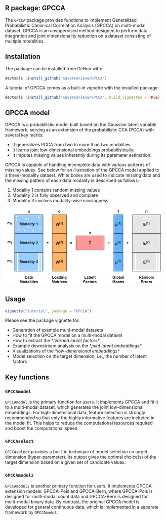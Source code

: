 
<!-- README.md is generated from README.Rmd. Please edit that file -->

## R package: GPCCA

The `GPCCA` package provides functions to implement Generalized Probabilistic 
Canonical Correlation Analysis (GPCCA) on multi-modal dataset. GPCCA is 
an unsupervised method designed to perform data integration and joint 
dimensionality reduction on a dataset consisting of multiple modalities.


## Installation

The package can be installed from GitHub with:

``` r
devtools::install_github("Kaversoniano/GPCCA")
```

A tutorial of GPCCA comes as a built-in vignette with 
the installed package:

``` r
devtools::install_github("Kaversoniano/GPCCA", build_vignettes = TRUE)
```


## GPCCA model

GPCCA is a probabilistic model built based on the Gaussian latent variable 
framework, serving as an extension of the probabilistic CCA (PCCA) with 
several key merits:

- It generalizes PCCA from two to more than two modalities.
- It learns joint low-dimensional embeddings probabilistically.
- It imputes missing values inherently during its parameter estimation.

GPCCA is capable of handling incomplete data with various patterns of 
missing values. See below for an illustration of the GPCCA model applied 
to a three-modality dataset. White boxes are used to indicate missing 
data and the missing pattern of each data modality is described as follows:

1.  Modality 1 contains random missing values
2.  Modality 2 is fully observed and complete
3.  Modality 3 involves modality-wise missingness


![](man/figures/DataModel.png)


## Usage

``` r
vignette("tutorial", package = "GPCCA")
```

Please see the package vignette for:

- Generation of example multi-modal datasets
- How to fit the GPCCA model on a multi-modal dataset
- How to extract the **learned latent factors\**
- Example downstream analysis on the **joint latent embeddings\**
- Visualizations of the **low-dimensional embeddings\**
- Model selection on the target dimension, i.e., the number of latent factors


## Key functions

### `GPCCAmodel`

`GPCCAmodel` is the primary function for users. It implements GPCCA and fit it 
to a multi-modal dataset, which generates the joint low-dimensional embeddings. 
For high-dimensional data, feature selection is strongly recommended so 
that only the highly informative features are included in the model fit. 
This helps to reduce the computational resources required and boost the 
computational speed.

### `GPCCAselect`

`GPCCAselect` provides a built-in technique of model selection on 
target dimension (hyper-parameter). Its output gives the optimal choice(s) 
of the target dimension based on a given set of candidate values.

### `GPCCAmodel2`

`GPCCAmodel2` is another primary function for users. It implements GPCCA 
extension models: GPCCA-Pois and GPCCA-Bern, where 
GPCCA-Pois is designed for multi-modal count data and 
GPCCA-Bern is designed for multi-modal binary data. By contrast, 
the original GPCCA model is developed for general continuous data, 
which is implemented in a separate framework by `GPCCAmodel`.